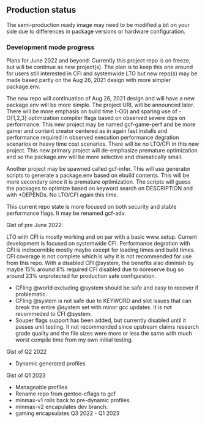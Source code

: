 ## Production status

The semi-production ready image may need to be modified a bit on your side due
to differences in package versions or hardware configuration.

### Development mode progress

Plans for June 2022 and beyond:  Currently this project repo is on freeze,
but will be continue as new project(s).  The plan is to keep this one
around for users still interested in CFI and systemwide LTO but new repo(s)
may be made based partly on the Aug 26, 2021 design with more simpler
package.env.

The new repo will continuation of Aug 26, 2021 design and will have a
new package.env will be more simple.  The project URL will be announced
later.  There will be more emphasis on build time (-O0) and sparing use of
-O{1,2,3} optimization compiler flags based on observed severe dips on
performance.  This new project may be named gcf-game-perf and be more gamer and
content creator centered as in again fast installs and performance required in
observed execution performance degration scenarios or heavy time cost scenarios.
There will be no LTO/CFI in this new project.  This new primary project will
de-emphasize premature optimization and so the package.env will be more
selective and dramatically small.

Another project may be spawned called gcf-infer.  This will use generator
scripts to generate a package.env based on ebuild contents.  This will be more
secondary since it is premature optimization.  The scripts will guess the
packages to optimize based on keyword search on DESCRIPTION and with *DEPENDs.
No LTO/CFI again this time.

This current repo state is more focused on both security and stable
performance flags.  It may be renamed gcf-adv.

Gist of pre June 2022:

LTO with CFI is mostly working and on par with a basic www setup.  Current
development is focused on systemwide CFI.  Performance degration with CFI is
indiscernible mostly maybe except for loading times and build times.  CFI
coverage is not complete which is why it is not recommended for use
from this repo.  With a disabled CFI @system, the benefits also diminish
by maybe 15% around 8% required CFI disabled due to noreserve bug so
around 23% unprotected for production safe configuration.

* CFIing @world excluding @system should be safe and easy to recover if
problematic.
* CFIing @system is not safe due to KEYWORD and slot issues that can break
the entire @system set with minor gcc updates.  It is not recommeded to CFI
@system.
* Souper flags support has been added, but currently disabled until it passes
unit testing.  It not recommended since upstream claims research grade
quality and the file sizes were more or less the same with much worst
compile time from my own initial testing.

Gist of	Q2 2022

* Dynamic generated profiles

Gist of	Q1 2023

* Manageable profiles
* Rename repo from gentoo-cflags to gcf
* minmax-v1 rolls back to pre-dynamic profiles.
* minmax-v2 encapulates dev branch.
* gaming encapsulates Q3 2022 - Q1 2023
